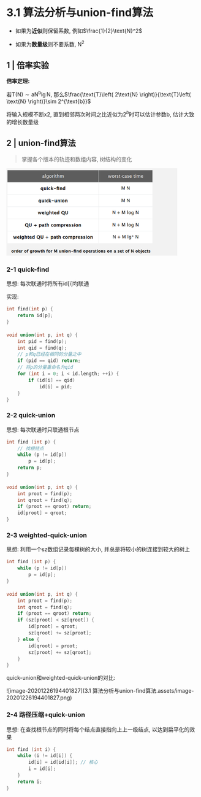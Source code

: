 # 3.1 算法分析与union-find算法

- 如果为**近似**则保留系数, 例如$\frac{1}{2}\text{N}^2$ 

- 如果为**数量级**则不要系数, $\text{N}^2$

## 1 | 倍率实验

**倍率定理:** 

若$\text{T}\left( \text{N} \right) \sim \text{aN}^{\text{b}}\lg\text{N}$, 那么$\frac{\text{T}\left( 2\text{N} \right)}{\text{T}\left( \text{N} \right)}\sim 2^{\text{b}}$

将输入规模不断x2, 直到相邻两次时间之比近似为$2^b$时可以估计参数b, 估计大致的增长数量级

## 2 | union-find算法

> 掌握各个版本的轨迹和数组内容, 树结构的变化

<img src="3.1 算法分析与union-find算法.assets/image-20201226193631089.png" alt="image-20201226193631089" style="zoom:67%;" />

### 2-1 quick-find

思想: 每次联通时将所有id[i]均联通

实现:

```cpp
int find(int p) {
	return id[p];
}

void union(int p, int q) {
    int pid = find(p);
    int qid = find(q);
    // p和q已经在相同的分量之中
    if (pid == qid) return;
    // 将p的分量重命名为qid
    for (int i = 0; i < id.length; ++i) {
        if (id[i] == qid) 
            id[i] = pid;
    }
}
```

### 2-2 quick-union

思想: 每次联通时只联通根节点

```cpp
int find (int p) {
    // 找根结点
	while (p != id[p])
        p = id[p];
    return p;
}

void union(int p, int q) {
    int proot = find(p);
    int qroot = find(q);
    if (proot == qroot) return;
    id[proot] = qroot;
}
```

### 2-3 weighted-quick-union

思想: 利用一个sz数组记录每棵树的大小, 并总是将较小的树连接到较大的树上

```cpp
int find (int p) {
	while (p != id[p])
        p = id[p];
}

void union(int p, int q) {
    int proot = find(p);
    int qroot = find(q);
   	if (proot == qroot) return;
    if (sz[proot] < sz[qroot]) {
        id[proot] = qroot;
        sz[qroot] += sz[proot];
    } else {
      	id[qroot] = proot;
        sz[proot] += sz[qroot];
    } 
}
```

quick-union和weighted-quick-union的对比:

![image-20201226194401827](3.1 算法分析与union-find算法.assets/image-20201226194401827.png)

### 2-4 路径压缩+quick-union

思想: 在查找根节点的同时将每个结点直接指向上上一级结点, 以达到扁平化的效果

```cpp
int find (int i) {
    while (i != id[i]) {
        id[i] = id[id[i]]; // 核心
        i = id[i];
    }
    return i;
}
```

